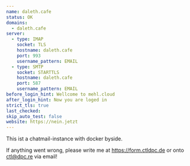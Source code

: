 ```yaml
---
name: daleth.cafe
status: OK
domains: 
  - daleth.cafe
server:
  - type: IMAP
    socket: TLS
    hostname: daleth.cafe
    port: 993
    username_pattern: EMAIL
  - type: SMTP
    socket: STARTTLS
    hostname: daleth.cafe
    port: 587
    username_pattern: EMAIL
before_login_hint: Wellcome to mehl.cloud
after_login_hint: Now you are loged in
strict_tls: true
last_checked: 
skip_auto_test: false
website: https://nein.jetzt
---
```

This ist a chatmail-instance with docker byside. 

If anything went wrong, please write me at https://form.ctldpc.de or onto ctl@dpc.re via email!
